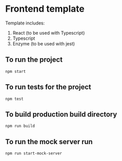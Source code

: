 Frontend template
=================

Template includes:
1. React (to be used with Typescript)
2. Typescript
3. Enzyme (to be used with jest)


## To run the project

```
npm start
```


## To run tests for the project

```
npm test
```

## To build production build directory

```
npm run build
```

## To run the mock server run
```
npm run start-mock-server
```
